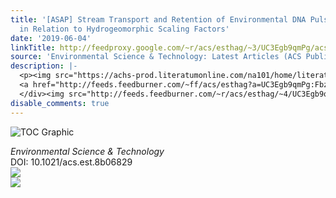 ```yaml
---
title: '[ASAP] Stream Transport and Retention of Environmental DNA Pulse Releases
  in Relation to Hydrogeomorphic Scaling Factors'
date: '2019-06-04'
linkTitle: http://feedproxy.google.com/~r/acs/esthag/~3/UC3Egb9qmPg/acs.est.8b06829
source: 'Environmental Science & Technology: Latest Articles (ACS Publications)'
description: |-
  <p><img src="https://achs-prod.literatumonline.com/na101/home/literatum/publisher/achs/journals/content/esthag/0/esthag.ahead-of-print/acs.est.8b06829/20190604/images/medium/es-2018-06829f_0006.gif" alt="TOC Graphic"/></p><div><cite>Environmental Science & Technology</cite></div><div>DOI: 10.1021/acs.est.8b06829</div><div class="feedflare">
  <a href="http://feeds.feedburner.com/~ff/acs/esthag?a=UC3Egb9qmPg:FbzPV4-eAN4:yIl2AUoC8zA"><img src="http://feeds.feedburner.com/~ff/acs/esthag?d=yIl2AUoC8zA" border="0"></img></a>
  </div><img src="http://feeds.feedburner.com/~r/acs/esthag/~4/UC3Egb9qmPg" ...
disable_comments: true
---
```

<p><img src="https://achs-prod.literatumonline.com/na101/home/literatum/publisher/achs/journals/content/esthag/0/esthag.ahead-of-print/acs.est.8b06829/20190604/images/medium/es-2018-06829f_0006.gif" alt="TOC Graphic"/></p><div><cite>Environmental Science & Technology</cite></div><div>DOI: 10.1021/acs.est.8b06829</div><div class="feedflare">
<a href="http://feeds.feedburner.com/~ff/acs/esthag?a=UC3Egb9qmPg:FbzPV4-eAN4:yIl2AUoC8zA"><img src="http://feeds.feedburner.com/~ff/acs/esthag?d=yIl2AUoC8zA" border="0"></img></a>
</div><img src="http://feeds.feedburner.com/~r/acs/esthag/~4/UC3Egb9qmPg" ...